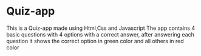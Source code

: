 # Quiz-app
This is a Quiz-app made using Html,Css and Javascript 
The app contains 4 basic questions with 4 options with a correct answer, after answering each question it shows the correct option in green color and all others in red color
